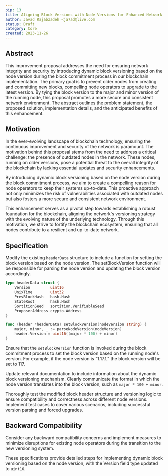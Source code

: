 ```yaml
---
pip: 13
title: Aligning Block Versions with Node Versions for Enhanced Network Security
author: Javad Rajabzadeh <ja7ad@live.com
status: Draft
category: Core
created: 2023-11-26
---
```


## Abstract

This improvement proposal addresses the need for ensuring network integrity and security by introducing dynamic block versioning based on the node version during the block commitment process in our blockchain implementation. The primary goal is to prevent older nodes from creating and committing new blocks, compelling node operators to upgrade to the latest version. By tying the block version to the major and minor version of the running node, this proposal promotes a more secure and consistent network environment. The abstract outlines the problem statement, the proposed solution, implementation details, and the anticipated benefits of this enhancement.

## Motivation

In the ever-evolving landscape of blockchain technology, ensuring the continuous improvement and security of the network is paramount. The motivation behind this proposal stems from the need to address a critical challenge: the presence of outdated nodes in the network. These nodes, running on older versions, pose a potential threat to the overall integrity of the blockchain by lacking essential updates and security enhancements.

By introducing dynamic block versioning based on the node version during the block commitment process, we aim to create a compelling reason for node operators to keep their systems up-to-date. This proactive approach not only minimizes the risk of vulnerabilities associated with outdated nodes but also fosters a more secure and consistent network environment.

This enhancement serves as a pivotal step towards establishing a robust foundation for the blockchain, aligning the network's versioning strategy with the evolving nature of the underlying technology. Through this motivation, we strive to fortify the blockchain ecosystem, ensuring that all nodes contribute to a resilient and up-to-date network.

## Specification

Modify the existing `headerData` structure to include a function for setting the block version based on the node version. The setBlockVersion function will be responsible for parsing the node version and updating the block version accordingly.

```go
type headerData struct {
    Version         uint16
    UnixTime        uint32
    PrevBlockHash   hash.Hash
    StateRoot       hash.Hash
    SortitionSeed   sortition.VerifiableSeed
    ProposerAddress crypto.Address
}

func (header *headerData) setBlockVersion(nodeVersion string) {
    major, minor, _ := parseNodeVersion(nodeVersion)
    header.Version = uint16((major * 100) + minor)
}
```

Ensure that the `setBlockVersion` function is invoked during the block commitment process to set the block version based on the running node's version. For example, if the node version is "1.17.1," the block version will be set to 117.

Update relevant documentation to include information about the dynamic block versioning mechanism. Clearly communicate the format in which the node version translates into the block version, such as `major * 100 + minor`.

Thoroughly test the modified block header structure and versioning logic to ensure compatibility and correctness across different node versions. Implement test cases to cover various scenarios, including successful version parsing and forced upgrades.

## Backward Compatibility

Consider any backward compatibility concerns and implement measures to minimize disruptions for existing node operators during the transition to the new versioning system.

These specifications provide detailed steps for implementing dynamic block versioning based on the node version, with the Version field type updated to `uint16`.